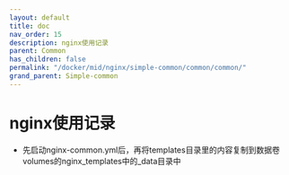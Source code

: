 ```yaml
---
layout: default
title: doc
nav_order: 15
description: nginx使用记录
parent: Common
has_children: false
permalink: "/docker/mid/nginx/simple-common/common/common/"
grand_parent: Simple-common
---
```


# nginx使用记录

- 先启动nginx-common.yml后，再将templates目录里的内容复制到数据卷volumes的nginx_templates中的_data目录中
